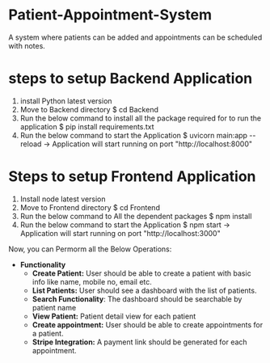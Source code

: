 # Patient-Appointment-System
A system where patients can be added and appointments can be scheduled with notes.

# steps to setup Backend Application
1) install Python latest version
2) Move to Backend directory
  $ cd Backend
3) Run the below command to install all the package required for to run the application
  $ pip install requirements.txt
4) Run the below command to start the Application
  $ uvicorn main:app --reload
-> Application will start running on port "http://localhost:8000"

# Steps to setup Frontend Application
1) Install node latest version
2) Move to Frontend directory
   $ cd Frontend
3) Run the below command to All the dependent packages
   $ npm install
4) Run the below command to start the Application
   $ npm start
  -> Application will start running on port "http://localhost:3000"

Now, you can Permorm all the Below Operations:
- **Functionality**
    - **Create Patient:** User should be able to create a patient with basic info like name, mobile no, email etc.
    - **List Patients:** User should see a dashboard with the list of patients.
    - **Search Functionality**: The dashboard should be searchable by patient name
    - **View Patient:** Patient detail view for each patient
    - **Create appointment:**  User should be able to create appointments for a patient.
    - **Stripe Integration:** A payment link should be generated for each appointment.
